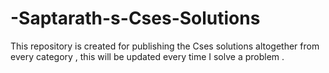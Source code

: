 # -Saptarath-s-Cses-Solutions
This repository is created for publishing the Cses solutions altogether from every category , this will be updated every time I solve a problem .
